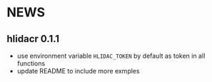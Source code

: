 # NEWS

## hlidacr 0.1.1

- use environment variable `HLIDAC_TOKEN` by default as token in all functions
- update README to include more exmples
